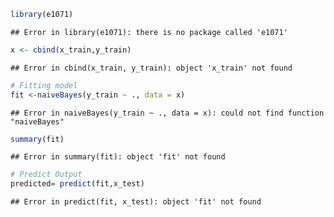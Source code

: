 

```r
library(e1071)
```

```
## Error in library(e1071): there is no package called 'e1071'
```

```r
x <- cbind(x_train,y_train)
```

```
## Error in cbind(x_train, y_train): object 'x_train' not found
```

```r
# Fitting model
fit <-naiveBayes(y_train ~ ., data = x)
```

```
## Error in naiveBayes(y_train ~ ., data = x): could not find function "naiveBayes"
```

```r
summary(fit)
```

```
## Error in summary(fit): object 'fit' not found
```

```r
# Predict Output 
predicted= predict(fit,x_test)
```

```
## Error in predict(fit, x_test): object 'fit' not found
```


